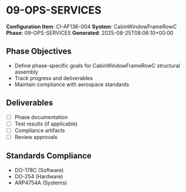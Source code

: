 # 09-OPS-SERVICES

**Configuration Item**: CI-AF136-004
**System**: CabinWindowFrameRowC
**Phase**: 09-OPS-SERVICES
**Generated**: 2025-08-25T08:06:10+00:00

## Phase Objectives
- Define phase-specific goals for CabinWindowFrameRowC structural assembly
- Track progress and deliverables
- Maintain compliance with aerospace standards

## Deliverables
- [ ] Phase documentation
- [ ] Test results (if applicable)
- [ ] Compliance artifacts
- [ ] Review approvals

## Standards Compliance
- DO-178C (Software)
- DO-254 (Hardware)
- ARP4754A (Systems)

